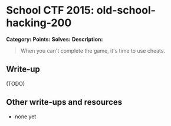 # School CTF 2015: old-school-hacking-200

**Category:** 
**Points:** 
**Solves:** 
**Description:**

> When you can't complete the game, it's time to use cheats.
## Write-up

(TODO)

## Other write-ups and resources

* none yet
